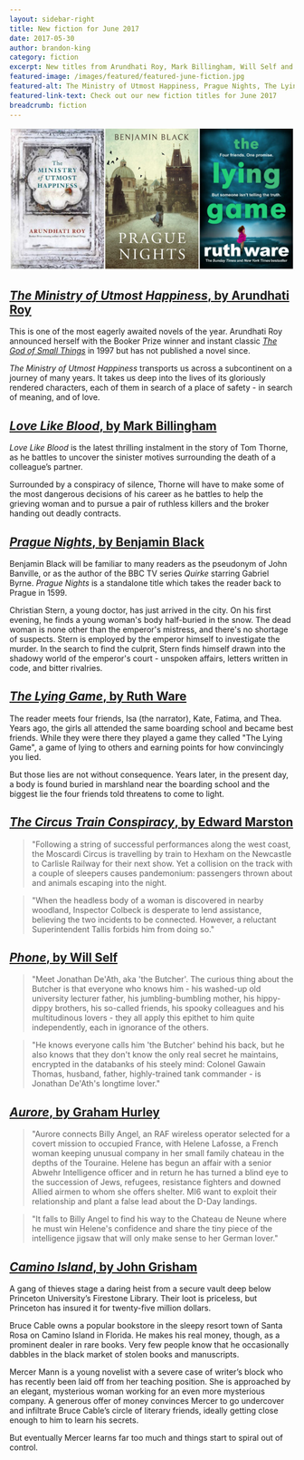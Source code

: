 ```yaml
---
layout: sidebar-right
title: New fiction for June 2017
date: 2017-05-30
author: brandon-king
category: fiction
excerpt: New titles from Arundhati Roy, Mark Billingham, Will Self and John Grisham
featured-image: /images/featured/featured-june-fiction.jpg
featured-alt: The Ministry of Utmost Happiness, Prague Nights, The Lying Game
featured-link-text: Check out our new fiction titles for June 2017
breadcrumb: fiction
---
```


![The Ministry of Utmost Happiness, Prague Nights, The Lying Game](/images/featured/featured-june-fiction.jpg)

## [<cite>The Ministry of Utmost Happiness</cite>, by Arundhati Roy](https://suffolk.spydus.co.uk/cgi-bin/spydus.exe/ENQ/OPAC/BIBENQ?BRN=2156480)

This is one of the most eagerly awaited novels of the year. Arundhati Roy announced herself with the Booker Prize winner and instant classic [<cite>The God of Small Things</cite>](https://suffolk.spydus.co.uk/cgi-bin/spydus.exe/ENQ/OPAC/BIBENQ?BRN=42896) in 1997 but has not published a novel since.

<cite>The Ministry of Utmost Happiness</cite> transports us across a subcontinent on a journey of many years. It takes us deep into the lives of its gloriously rendered characters, each of them in search of a place of safety - in search of meaning, and of love.

## [<cite>Love Like Blood</cite>, by Mark Billingham](https://suffolk.spydus.co.uk/cgi-bin/spydus.exe/ENQ/OPAC/BIBENQ?BRN=2160181)

<cite>Love Like Blood</cite> is the latest thrilling instalment in the story of Tom Thorne, as he battles to uncover the sinister motives surrounding the death of a colleague’s partner.

Surrounded by a conspiracy of silence, Thorne will have to make some of the most dangerous decisions of his career as he battles to help the grieving woman and to pursue a pair of ruthless killers and the broker handing out deadly contracts.

## [<cite>Prague Nights</cite>, by Benjamin Black](https://suffolk.spydus.co.uk/cgi-bin/spydus.exe/ENQ/OPAC/BIBENQ?BRN=2153829)

Benjamin Black will be familiar to many readers as the pseudonym of John Banville, or as the author of the BBC TV series <cite>Quirke</cite> starring Gabriel Byrne. <cite>Prague Nights</cite> is a standalone title which takes the reader back to Prague in 1599.

Christian Stern, a young doctor, has just arrived in the city. On his first evening, he finds a young woman's body half-buried in the snow. The dead woman is none other than the emperor's mistress, and there's no shortage of suspects. Stern is employed by the emperor himself to investigate the murder. In the search to find the culprit, Stern finds himself drawn into the shadowy world of the emperor's court - unspoken affairs, letters written in code, and bitter rivalries.

## [<cite>The Lying Game</cite>, by Ruth Ware](https://suffolk.spydus.co.uk/cgi-bin/spydus.exe/ENQ/OPAC/BIBENQ?BRN=2156671)

The reader meets four friends, Isa (the narrator), Kate, Fatima, and Thea. Years ago, the girls all attended the same boarding school and became best friends. While they were there they played a game they called "The Lying Game", a game of lying to others and earning points for how convincingly you lied.

But those lies are not without consequence. Years later, in the present day, a body is found buried in marshland near the boarding school and the biggest lie the four friends told threatens to come to light.

## [<cite>The Circus Train Conspiracy</cite>, by Edward Marston](https://suffolk.spydus.co.uk/cgi-bin/spydus.exe/ENQ/OPAC/BIBENQ?BRN=2163291)

> "Following a string of successful performances along the west coast, the Moscardi Circus is travelling by train to Hexham on the Newcastle to Carlisle Railway for their next show. Yet a collision on the track with a couple of sleepers causes pandemonium: passengers thrown about and animals escaping into the night.

> "When the headless body of a woman is discovered in nearby woodland, Inspector Colbeck is desperate to lend assistance, believing the two incidents to be connected. However, a reluctant Superintendent Tallis forbids him from doing so."

## [<cite>Phone</cite>, by Will Self](https://suffolk.spydus.co.uk/cgi-bin/spydus.exe/ENQ/OPAC/BIBENQ?BRN=2152529)

> "Meet Jonathan De'Ath, aka 'the Butcher'. The curious thing about the Butcher is that everyone who knows him - his washed-up old university lecturer father, his jumbling-bumbling mother, his hippy-dippy brothers, his so-called friends, his spooky colleagues and his multitudinous lovers - they all apply this epithet to him quite independently, each in ignorance of the others.

> "He knows everyone calls him 'the Butcher' behind his back, but he also knows that they don't know the only real secret he maintains, encrypted in the databanks of his steely mind: Colonel Gawain Thomas, husband, father, highly-trained tank commander - is Jonathan De'Ath's longtime lover."

## [<cite>Aurore</cite>, by Graham Hurley](https://suffolk.spydus.co.uk/cgi-bin/spydus.exe/ENQ/OPAC/BIBENQ?BRN=2157822)

> "Aurore connects Billy Angel, an RAF wireless operator selected for a covert mission to occupied France, with Helene Lafosse, a French woman keeping unusual company in her small family chateau in the depths of the Touraine. Helene has begun an affair with a senior Abwehr Intelligence officer and in return he has turned a blind eye to the succession of Jews, refugees, resistance fighters and downed Allied airmen to whom she offers shelter. MI6 want to exploit their relationship and plant a false lead about the D-Day landings.

> "It falls to Billy Angel to find his way to the Chateau de Neune where he must win Helene's confidence and share the tiny piece of the intelligence jigsaw that will only make sense to her German lover."

## [<cite>Camino Island</cite>, by John Grisham](https://suffolk.spydus.co.uk/cgi-bin/spydus.exe/ENQ/OPAC/BIBENQ?BRN=2158473)

A gang of thieves stage a daring heist from a secure vault deep below Princeton University’s Firestone Library. Their loot is priceless, but Princeton has insured it for twenty-five million dollars.

Bruce Cable owns a popular bookstore in the sleepy resort town of Santa Rosa on Camino Island in Florida. He makes his real money, though, as a prominent dealer in rare books. Very few people know that he occasionally dabbles in the black market of stolen books and manuscripts.

Mercer Mann is a young novelist with a severe case of writer’s block who has recently been laid off from her teaching position. She is approached by an elegant, mysterious woman working for an even more mysterious company. A generous offer of money convinces Mercer to go undercover and infiltrate Bruce Cable’s circle of literary friends, ideally getting close enough to him to learn his secrets.

But eventually Mercer learns far too much and things start to spiral out of control.
